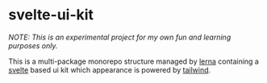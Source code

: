 # svelte-ui-kit
*NOTE: This is an experimental project for my own fun and learning purposes only.*  

This is a multi-package monorepo structure managed by [lerna](https://github.com/lerna/lerna) containing a [svelte](https://svelte.dev/docs) based ui kit which appearance is powered by [tailwind](https://tailwindcss.com/docs).


